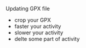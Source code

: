 Updating GPX file 
- crop your GPX
- faster your activity
- slower your activity
- delte some part of activity
